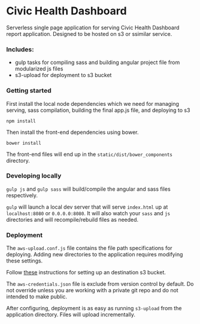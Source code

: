 # Civic Health Dashboard 

Serverless single page application for serving Civic Health Dashboard report application. Designed to be hosted on s3 
or ssimilar service. 

 
### Includes:
- gulp tasks for compiling sass and building angular project file from modularized js files
- s3-upload for deployment to s3 bucket

### Getting started

First install the local node dependencies which we need for managing serving, sass compilation, 
building the final app.js file, and deploying to s3

```npm install```

Then install the front-end dependencies using bower.

```bower install```

The front-end files will end up in the ```static/dist/bower_components``` directory.

### Developing locally

```gulp js``` and ```gulp sass``` will build/compile the angular and sass files respectively.

```gulp``` will launch a local dev server that will serve ```index.html```
up at ```localhost:8080``` or ```0.0.0.0:8080```. It will also watch your ```sass``` and ```js```
directories and will recompile/rebuild files as needed.

### Deployment

The `aws-upload.conf.js` file contains the file path specifications for deploying. Adding new directories to the 
application requires modifying these settings. 

Follow [these](https://www.npmjs.com/package/s3-upload) instructions for setting up an destination s3 bucket.

The `aws-credentials.json` file is exclude from version control by default. Do not override unless you are working with 
a private git repo and do not intended to make public.

After configuring, deployment is as easy as running `s3-upload` from the application directory. Files will upload
incrementally.

